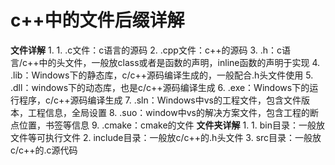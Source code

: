 # c++中的文件后缀详解

**文件详解**
1. 
    1. .c文件：c语言的源码
    2. .cpp文件：c++的源码
    3. .h：c语言/c++中的头文件，一般放class或者是函数的声明，inline函数的声明于实现
    4. .lib：Windows下的静态库，c/c++源码编译生成的，一般配合.h头文件使用
    5. .dll：windows下的动态库，也是c/c++源码编译生成
    6. .exe：Windows下的运行程序，c/c++源码编译生成
    7. .sln：Windows中vs的工程文件，包含文件版本，工程信息，全局设置
    8. .suo：window中vs的解决方案文件，包含工程的断点位置，书签等信息
    9. .cmake：cmake的文件
**文件夹详解**
1. 
    1. bin目录：一般放文件等可执行文件
    2. include目录：一般放c/c++的.h头文件
    3. src目录：一般放c/c++的.c源代码
